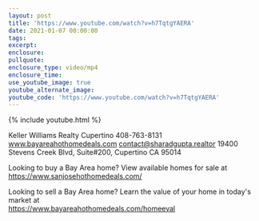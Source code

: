 ```yaml
---
layout: post
title: 'https://www.youtube.com/watch?v=h7TqtgYAERA'
date: 2021-01-07 00:00:00
tags:
excerpt:
enclosure:
pullquote:
enclosure_type: video/mp4
enclosure_time:
use_youtube_image: true
youtube_alternate_image:
youtube_code: 'https://www.youtube.com/watch?v=h7TqtgYAERA'
---
```


{% include youtube.html %}

Keller Williams Realty Cupertino 408-763-8131 www.bayareahothomedeals.com contact@sharadgupta.realtor 19400 Stevens Creek Blvd, Suite\#200, Cupertino CA 95014&nbsp;

Looking to buy a Bay Area home? View available homes for sale at&nbsp;<br>https://www.sanjosehothomedeals.com/

Looking to sell a Bay Area home? Learn the value of your home in today's market at&nbsp;<br>https://www.bayareahothomedeals.com/homeeval
